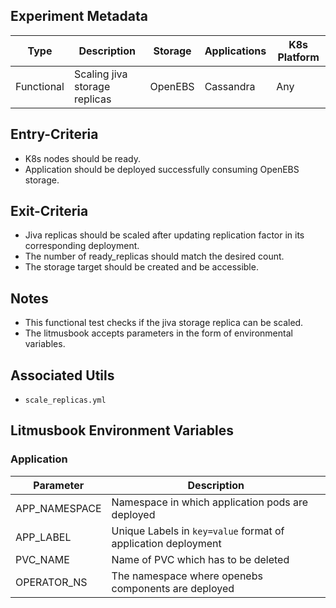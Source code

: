 ## Experiment Metadata

| Type       | Description                   | Storage | Applications | K8s Platform |
| ---------- | ----------------------------- | ------- | ------------ | ------------ |
| Functional | Scaling jiva storage replicas | OpenEBS | Cassandra    | Any          |

## Entry-Criteria

- K8s nodes should be ready.
- Application should be deployed successfully consuming OpenEBS storage.

## Exit-Criteria

- Jiva replicas should be scaled after updating replication factor in its corresponding deployment.
- The number of ready_replicas should match the desired count.
- The storage target should be created and be accessible.

## Notes

- This functional test checks if the jiva storage replica can be scaled.
- The litmusbook accepts parameters in the form of environmental variables.

## Associated Utils 

- `scale_replicas.yml`

## Litmusbook Environment Variables

### Application

| Parameter     | Description                                                  |
| ------------- | ------------------------------------------------------------ |
| APP_NAMESPACE | Namespace in which application pods are deployed             |
| APP_LABEL     | Unique Labels in `key=value` format of application deployment |
| PVC_NAME      | Name of PVC which has to be deleted                          |
| OPERATOR_NS   | The namespace where openebs components are deployed          |

